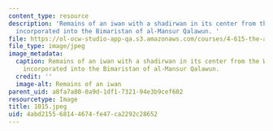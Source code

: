 ```yaml
---
content_type: resource
description: 'Remains of an iwan with a shadirwan in its center from the Western Palace
  incorporated into the Bimaristan of al-Mansur Qalawun. '
file: https://ol-ocw-studio-app-qa.s3.amazonaws.com/courses/4-615-the-architecture-of-cairo-spring-2002/4abd215568144674fe47ca2292c28652_1015.jpeg
file_type: image/jpeg
image_metadata:
  caption: Remains of an iwan with a shadirwan in its center from the Western Palace
    incorporated into the Bimaristan of al-Mansur Qalawun.
  credit: ''
  image-alt: Remains of an iwan
parent_uid: a8fa7a80-0a9d-1df1-7321-94e3b9cef602
resourcetype: Image
title: 1015.jpeg
uid: 4abd2155-6814-4674-fe47-ca2292c28652
---
```

